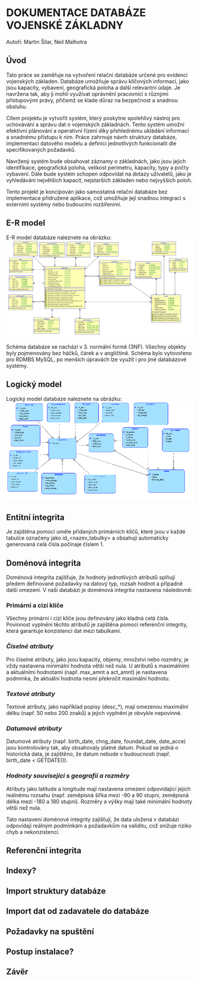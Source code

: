 # DOKUMENTACE DATABÁZE VOJENSKÉ ZÁKLADNY
Autoři: Martin Šilar, Neil Malhotra

## **Úvod**
Tato práce se zaměřuje na vytvoření relační databáze určené pro evidenci vojenských základen. Databáze umožňuje správu klíčových informací, jako jsou kapacity, vybavení, geografická poloha a další relevantní údaje. Je navržena tak, aby ji mohli využívat oprávnění pracovníci s různými přístupovými právy, přičemž se klade důraz na bezpečnost a snadnou obsluhu.

Cílem projektu je vytvořit systém, který poskytne spolehlivý nástroj pro uchovávání a správu dat o vojenských základnách. Tento systém umožní efektivní plánování a operativní řízení díky přehlednému ukládání informací a snadnému přístupu k nim. Práce zahrnuje návrh struktury databáze, implementaci datového modelu a definici jednotlivých funkcionalit dle specifikovaných požadavků.

Navržený systém bude obsahovat záznamy o základnách, jako jsou jejich identifikace, geografická poloha, velikost perimetru, kapacity, typy a počty vybavení. Dále bude systém schopen odpovídat na dotazy uživatelů, jako je vyhledávání největších kapacit, nejstarších základen nebo nejvyšších poloh.

Tento projekt je koncipován jako samostatná relační databáze bez implementace přidružené aplikace, což umožňuje její snadnou integraci s externími systémy nebo budoucími rozšířeními.

## **E-R model**
E-R model databáze naleznete na obrázku: 
![er diagram](relational.png)

Schéma databáze se nachází v 3. normální formě (3NF). Všechny objekty byly pojmenovány bez háčků, čárek a v angličtině. Schéma bylo vytovořeno pro RDMBS MySQL, po menších úpravách lze využít i pro jiné databázové systémy.

## **Logický model**
Logický model databáze naleznete na obrázku:
![logical diagram](logical.png)

## **Entitní integrita**
Je zajištěna pomocí uměle přidaných primárních klíčů, které jsou v každé tabulce označeny jako id_<nazev_tabulky> a obsahují automaticky generovaná celá čísla počínaje číslem 1.

## **Doménová integrita**

Doménová integrita zajišťuje, že hodnoty jednotlivých atributů splňují předem definované požadavky na datový typ, rozsah hodnot a případně další omezení. V naší databázi je doménová integrita nastavena následovně:

### Primární a cizí klíče
Všechny primární i cizí klíče jsou definovány jako kladná celá čísla. Povinnost vyplnění těchto atributů je zajištěna pomocí referenční integrity, která garantuje konzistenci dat mezi tabulkami.

### *Číselné atributy*
Pro číselné atributy, jako jsou kapacity, objemy, množství nebo rozměry, je vždy nastavena minimální hodnota větší než nula. U atributů s maximálními a aktuálními hodnotami (např. max_amnt a act_amnt) je nastavena podmínka, že aktuální hodnota nesmí překročit maximální hodnotu.

### *Textové atributy*
Textové atributy, jako například popisy (desc_*), mají omezenou maximální délku (např. 50 nebo 200 znaků) a jejich vyplnění je obvykle nepovinné.

### *Datumové atributy*
Datumové atributy (např. birth_date, chng_date, foundat_date, date_acce) jsou kontrolovány tak, aby obsahovaly platné datum. Pokud se jedná o historická data, je zajištěno, že datum nebude v budoucnosti (např. birth_date < GETDATE()).

### *Hodnoty související s geografií a rozměry*
Atributy jako latitude a longitude mají nastavena omezení odpovídající jejich reálnému rozsahu (např. zeměpisná šířka mezi -90 a 90 stupni, zeměpisná délka mezi -180 a 180 stupni). Rozměry a výšky mají také minimální hodnoty větší než nula.

Tato nastavení doménové integrity zajišťují, že data uložená v databázi odpovídají reálným podmínkám a požadavkům na validitu, což snižuje riziko chyb a nekonzistencí.

## **Referenční integrita**


## **Indexy?**


## **Import struktury databáze**


## **Import dat od zadavatele do databáze**


## **Požadavky na spuštění**


## **Postup instalace?**


## **Závěr**

